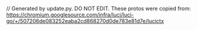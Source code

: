 // Generated by update.py. DO NOT EDIT.
These protos were copied from:
https://chromium.googlesource.com/infra/luci/luci-go/+/507206de083252eaba2cd868270d0de783e81d7e/lucictx
